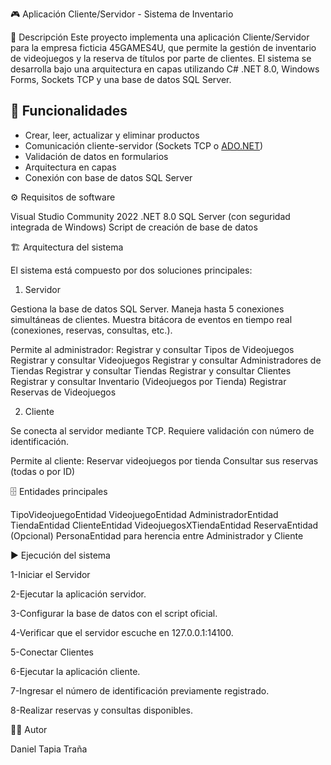 🎮 Aplicación Cliente/Servidor - Sistema de Inventario

📌 Descripción
Este proyecto implementa una aplicación Cliente/Servidor para la empresa ficticia 45GAMES4U, que permite la gestión de inventario de videojuegos y la reserva de títulos por parte de clientes.
El sistema se desarrolla bajo una arquitectura en capas utilizando C# .NET 8.0, Windows Forms, Sockets TCP y una base de datos SQL Server.

## 🚀 Funcionalidades

- Crear, leer, actualizar y eliminar productos
- Comunicación cliente-servidor (Sockets TCP o [ADO.NET](http://ado.net/))
- Validación de datos en formularios
- Arquitectura en capas
- Conexión con base de datos SQL Server

⚙️ Requisitos de software

Visual Studio Community 2022
.NET 8.0
SQL Server (con seguridad integrada de Windows)
Script de creación de base de datos 

🏗️ Arquitectura del sistema

El sistema está compuesto por dos soluciones principales:
1. Servidor

Gestiona la base de datos SQL Server.
Maneja hasta 5 conexiones simultáneas de clientes.
Muestra bitácora de eventos en tiempo real (conexiones, reservas, consultas, etc.).

Permite al administrador:
Registrar y consultar Tipos de Videojuegos
Registrar y consultar Videojuegos
Registrar y consultar Administradores de Tiendas
Registrar y consultar Tiendas
Registrar y consultar Clientes
Registrar y consultar Inventario (Videojuegos por Tienda)
Registrar Reservas de Videojuegos

2. Cliente

Se conecta al servidor mediante TCP.
Requiere validación con número de identificación.

Permite al cliente:
Reservar videojuegos por tienda
Consultar sus reservas (todas o por ID)

🗄️ Entidades principales

TipoVideojuegoEntidad
VideojuegoEntidad
AdministradorEntidad
TiendaEntidad
ClienteEntidad
VideojuegosXTiendaEntidad
ReservaEntidad
(Opcional) PersonaEntidad para herencia entre Administrador y Cliente


▶️ Ejecución del sistema

1-Iniciar el Servidor

2-Ejecutar la aplicación servidor.

3-Configurar la base de datos con el script oficial.

4-Verificar que el servidor escuche en 127.0.0.1:14100.

5-Conectar Clientes

6-Ejecutar la aplicación cliente.

7-Ingresar el número de identificación previamente registrado.

8-Realizar reservas y consultas disponibles.


🧑‍💻 Autor

Daniel Tapia Traña
